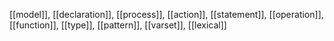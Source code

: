 [[model]],
[[declaration]],
[[process]],
[[action]],
[[statement]],
[[operation]],
[[function]],
[[type]],
[[pattern]],
[[varset]],
[[lexical]]
